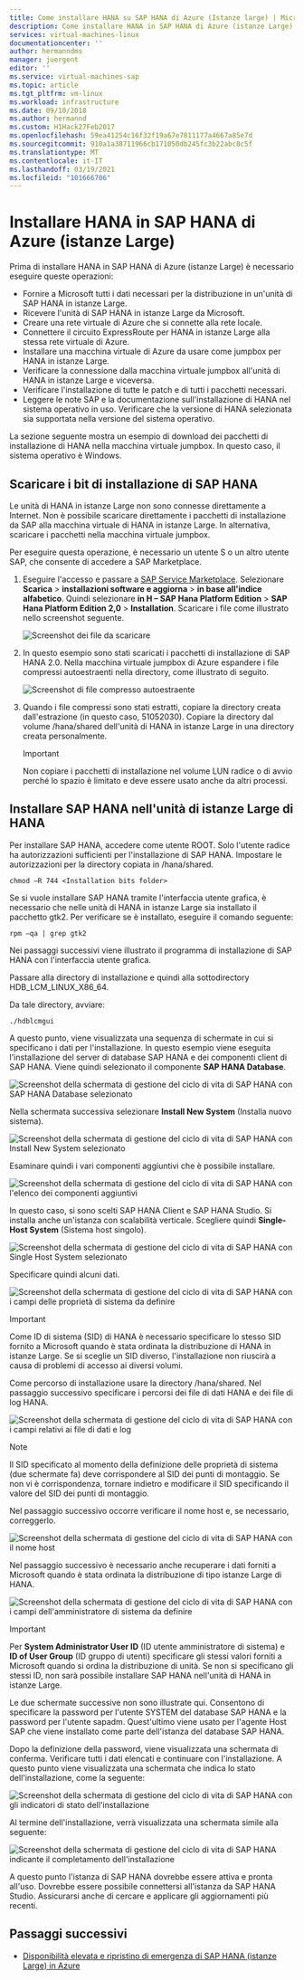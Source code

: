 ```yaml
---
title: Come installare HANA su SAP HANA di Azure (Istanze large) | Microsoft Docs
description: Come installare HANA in SAP HANA di Azure (istanze Large).
services: virtual-machines-linux
documentationcenter: ''
author: hermanndms
manager: juergent
editor: ''
ms.service: virtual-machines-sap
ms.topic: article
ms.tgt_pltfrm: vm-linux
ms.workload: infrastructure
ms.date: 09/10/2018
ms.author: hermannd
ms.custom: H1Hack27Feb2017
ms.openlocfilehash: 59ea41254c16f32f19a67e7811177a4667a85e7d
ms.sourcegitcommit: 910a1a38711966cb171050db245fc3b22abc8c5f
ms.translationtype: MT
ms.contentlocale: it-IT
ms.lasthandoff: 03/19/2021
ms.locfileid: "101666706"
---
```

# <a name="install-hana-on-sap-hana-on-azure-large-instances"></a>Installare HANA in SAP HANA di Azure (istanze Large)

Prima di installare HANA in SAP HANA di Azure (istanze Large) è necessario eseguire queste operazioni:
- Fornire a Microsoft tutti i dati necessari per la distribuzione in un'unità di SAP HANA in istanze Large.
- Ricevere l'unità di SAP HANA in istanze Large da Microsoft.
- Creare una rete virtuale di Azure che si connette alla rete locale.
- Connettere il circuito ExpressRoute per HANA in istanze Large alla stessa rete virtuale di Azure.
- Installare una macchina virtuale di Azure da usare come jumpbox per HANA in istanze Large.
- Verificare la connessione dalla macchina virtuale jumpbox all'unità di HANA in istanze Large e viceversa.
- Verificare l'installazione di tutte le patch e di tutti i pacchetti necessari.
- Leggere le note SAP e la documentazione sull'installazione di HANA nel sistema operativo in uso. Verificare che la versione di HANA selezionata sia supportata nella versione del sistema operativo.

La sezione seguente mostra un esempio di download dei pacchetti di installazione di HANA nella macchina virtuale jumpbox. In questo caso, il sistema operativo è Windows.

## <a name="download-the-sap-hana-installation-bits"></a>Scaricare i bit di installazione di SAP HANA
Le unità di HANA in istanze Large non sono connesse direttamente a Internet. Non è possibile scaricare direttamente i pacchetti di installazione da SAP alla macchina virtuale di HANA in istanze Large. In alternativa, scaricare i pacchetti nella macchina virtuale jumpbox.

Per eseguire questa operazione, è necessario un utente S o un altro utente SAP, che consente di accedere a SAP Marketplace.

1. Eseguire l'accesso e passare a [SAP Service Marketplace](https://support.sap.com/en/index.html). Selezionare **Scarica**  >  **installazioni software e aggiorna**  >  **in base all'indice alfabetico**. Quindi selezionare **in H – SAP Hana Platform Edition**  >  **SAP Hana Platform Edition 2,0**  >  **Installation**. Scaricare i file come illustrato nello screenshot seguente.

   ![Screenshot dei file da scaricare](./media/hana-installation/image16_download_hana.PNG)

2. In questo esempio sono stati scaricati i pacchetti di installazione di SAP HANA 2.0. Nella macchina virtuale jumpbox di Azure espandere i file compressi autoestraenti nella directory, come illustrato di seguito.

   ![Screenshot di file compresso autoestraente](./media/hana-installation/image17_extract_hana.PNG)

3. Quando i file compressi sono stati estratti, copiare la directory creata dall'estrazione (in questo caso, 51052030). Copiare la directory dal volume /hana/shared dell'unità di HANA in istanze Large in una directory creata personalmente.

   > [!Important]
   > Non copiare i pacchetti di installazione nel volume LUN radice o di avvio perché lo spazio è limitato e deve essere usato anche da altri processi.


## <a name="install-sap-hana-on-the-hana-large-instance-unit"></a>Installare SAP HANA nell'unità di istanze Large di HANA
Per installare SAP HANA, accedere come utente ROOT. Solo l'utente radice ha autorizzazioni sufficienti per l'installazione di SAP HANA. Impostare le autorizzazioni per la directory copiata in /hana/shared.

```
chmod –R 744 <Installation bits folder>
```

Se si vuole installare SAP HANA tramite l'interfaccia utente grafica, è necessario che nelle unità di HANA in istanze Large sia installato il pacchetto gtk2. Per verificare se è installato, eseguire il comando seguente:

```
rpm –qa | grep gtk2
```

Nei passaggi successivi viene illustrato il programma di installazione di SAP HANA con l'interfaccia utente grafica.

Passare alla directory di installazione e quindi alla sottodirectory HDB_LCM_LINUX_X86_64. 

Da tale directory, avviare:

```
./hdblcmgui 
```
A questo punto, viene visualizzata una sequenza di schermate in cui si specificano i dati per l'installazione. In questo esempio viene eseguita l'installazione del server di database SAP HANA e dei componenti client di SAP HANA. Viene quindi selezionato il componente **SAP HANA Database**.

![Screenshot della schermata di gestione del ciclo di vita di SAP HANA con SAP HANA Database selezionato](./media/hana-installation/image18_hana_selection.PNG)

Nella schermata successiva selezionare **Install New System** (Installa nuovo sistema).

![Screenshot della schermata di gestione del ciclo di vita di SAP HANA con Install New System selezionato](./media/hana-installation/image19_select_new.PNG)

Esaminare quindi i vari componenti aggiuntivi che è possibile installare.

![Screenshot della schermata di gestione del ciclo di vita di SAP HANA con l'elenco dei componenti aggiuntivi](./media/hana-installation/image20_select_components.PNG)

In questo caso, si sono scelti SAP HANA Client e SAP HANA Studio. Si installa anche un'istanza con scalabilità verticale. Scegliere quindi **Single-Host System** (Sistema host singolo). 

![Screenshot della schermata di gestione del ciclo di vita di SAP HANA con Single Host System selezionato](./media/hana-installation/image21_single_host.PNG)

Specificare quindi alcuni dati.

![Screenshot della schermata di gestione del ciclo di vita di SAP HANA con i campi delle proprietà di sistema da definire](./media/hana-installation/image22_provide_sid.PNG)

> [!Important]
> Come ID di sistema (SID) di HANA è necessario specificare lo stesso SID fornito a Microsoft quando è stata ordinata la distribuzione di HANA in istanze Large. Se si sceglie un SID diverso, l'installazione non riuscirà a causa di problemi di accesso ai diversi volumi.

Come percorso di installazione usare la directory /hana/shared. Nel passaggio successivo specificare i percorsi dei file di dati HANA e dei file di log HANA.


![Screenshot della schermata di gestione del ciclo di vita di SAP HANA con i campi relativi ai file di dati e log](./media/hana-installation/image23_provide_log.PNG)

> [!Note]
> Il SID specificato al momento della definizione delle proprietà di sistema (due schermate fa) deve corrispondere al SID dei punti di montaggio. Se non vi è corrispondenza, tornare indietro e modificare il SID specificando il valore del SID dei punti di montaggio.

Nel passaggio successivo occorre verificare il nome host e, se necessario, correggerlo. 

![Screenshot della schermata di gestione del ciclo di vita di SAP HANA con il nome host](./media/hana-installation/image24_review_host_name.PNG)

Nel passaggio successivo è necessario anche recuperare i dati forniti a Microsoft quando è stata ordinata la distribuzione di tipo istanze Large di HANA. 

![Screenshot della schermata di gestione del ciclo di vita di SAP HANA con i campi dell'amministratore di sistema da definire](./media/hana-installation/image25_provide_guid.PNG)

> [!Important]
> Per **System Administrator User ID** (ID utente amministratore di sistema) e **ID of User Group** (ID gruppo di utenti) specificare gli stessi valori forniti a Microsoft quando si ordina la distribuzione di unità. Se non si specificano gli stessi ID, non sarà possibile installare SAP HANA nell'unità di HANA in istanze Large.

Le due schermate successive non sono illustrate qui. Consentono di specificare la password per l'utente SYSTEM del database SAP HANA e la password per l'utente sapadm. Quest'ultimo viene usato per l'agente Host SAP che viene installato come parte dell'istanza del database SAP HANA.

Dopo la definizione della password, viene visualizzata una schermata di conferma. Verificare tutti i dati elencati e continuare con l'installazione. A questo punto viene visualizzata una schermata che indica lo stato dell'installazione, come la seguente:

![Screenshot della schermata di gestione del ciclo di vita di SAP HANA con gli indicatori di stato dell'installazione](./media/hana-installation/image27_show_progress.PNG)

Al termine dell'installazione, verrà visualizzata una schermata simile alla seguente:

![Screenshot della schermata di gestione del ciclo di vita di SAP HANA indicante il completamento dell'installazione](./media/hana-installation/image28_install_finished.PNG)

A questo punto l'istanza di SAP HANA dovrebbe essere attiva e pronta all'uso. Dovrebbe essere possibile connettersi all'istanza da SAP HANA Studio. Assicurarsi anche di cercare e applicare gli aggiornamenti più recenti.


## <a name="next-steps"></a>Passaggi successivi

- [Disponibilità elevata e ripristino di emergenza di SAP HANA (istanze Large) in Azure](hana-overview-high-availability-disaster-recovery.md)

